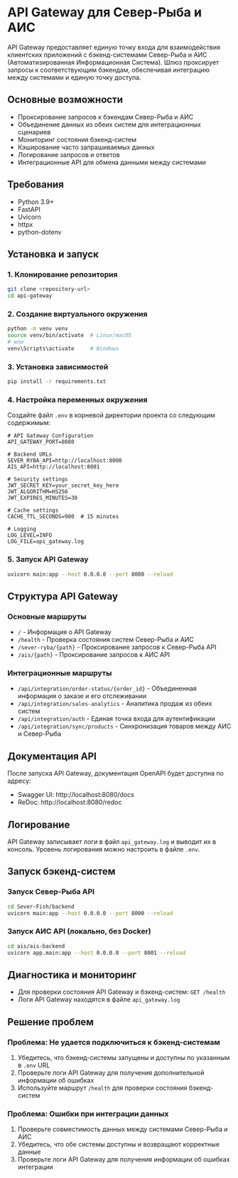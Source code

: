 # API Gateway для Север-Рыба и АИС

API Gateway предоставляет единую точку входа для взаимодействия клиентских приложений с бэкенд-системами Север-Рыба и АИС (Автоматизированная Информационная Система). Шлюз проксирует запросы к соответствующим бэкендам, обеспечивая интеграцию между системами и единую точку доступа.

## Основные возможности

- Проксирование запросов к бэкендам Север-Рыба и АИС
- Объединение данных из обеих систем для интеграционных сценариев
- Мониторинг состояния бэкенд-систем
- Кэширование часто запрашиваемых данных
- Логирование запросов и ответов
- Интеграционные API для обмена данными между системами

## Требования

- Python 3.9+
- FastAPI
- Uvicorn
- httpx
- python-dotenv

## Установка и запуск

### 1. Клонирование репозитория

```bash
git clone <repository-url>
cd api-gateway
```

### 2. Создание виртуального окружения

```bash
python -m venv venv
source venv/bin/activate  # Linux/macOS
# или
venv\Scripts\activate     # Windows
```

### 3. Установка зависимостей

```bash
pip install -r requirements.txt
```

### 4. Настройка переменных окружения

Создайте файл `.env` в корневой директории проекта со следующим содержимым:

```
# API Gateway Configuration
API_GATEWAY_PORT=8080

# Backend URLs
SEVER_RYBA_API=http://localhost:8000
AIS_API=http://localhost:8001

# Security settings
JWT_SECRET_KEY=your_secret_key_here
JWT_ALGORITHM=HS256
JWT_EXPIRES_MINUTES=30

# Cache settings
CACHE_TTL_SECONDS=900  # 15 minutes

# Logging
LOG_LEVEL=INFO
LOG_FILE=api_gateway.log
```

### 5. Запуск API Gateway

```bash
uvicorn main:app --host 0.0.0.0 --port 8080 --reload
```

## Структура API Gateway

### Основные маршруты

- `/` - Информация о API Gateway
- `/health` - Проверка состояния систем Север-Рыба и АИС
- `/sever-ryba/{path}` - Проксирование запросов к Север-Рыба API
- `/ais/{path}` - Проксирование запросов к АИС API

### Интеграционные маршруты

- `/api/integration/order-status/{order_id}` - Объединенная информация о заказе и его отслеживании
- `/api/integration/sales-analytics` - Аналитика продаж из обеих систем
- `/api/integration/auth` - Единая точка входа для аутентификации
- `/api/integration/sync/products` - Синхронизация товаров между АИС и Север-Рыба

## Документация API

После запуска API Gateway, документация OpenAPI будет доступна по адресу:
- Swagger UI: http://localhost:8080/docs
- ReDoc: http://localhost:8080/redoc

## Логирование

API Gateway записывает логи в файл `api_gateway.log` и выводит их в консоль. Уровень логирования можно настроить в файле `.env`.

## Запуск бэкенд-систем

### Запуск Север-Рыба API

```bash
cd Sever-Fish/backend
uvicorn main:app --host 0.0.0.0 --port 8000 --reload
```

### Запуск АИС API (локально, без Docker)

```bash
cd ais/ais-backend
uvicorn app.main:app --host 0.0.0.0 --port 8001 --reload
```

## Диагностика и мониторинг

- Для проверки состояния API Gateway и бэкенд-систем: `GET /health`
- Логи API Gateway находятся в файле `api_gateway.log`

## Решение проблем

### Проблема: Не удается подключиться к бэкенд-системам

1. Убедитесь, что бэкенд-системы запущены и доступны по указанным в `.env` URL
2. Проверьте логи API Gateway для получения дополнительной информации об ошибках
3. Используйте маршрут `/health` для проверки состояния бэкенд-систем

### Проблема: Ошибки при интеграции данных

1. Проверьте совместимость данных между системами Север-Рыба и АИС
2. Убедитесь, что обе системы доступны и возвращают корректные данные
3. Проверьте логи API Gateway для получения информации об ошибках интеграции